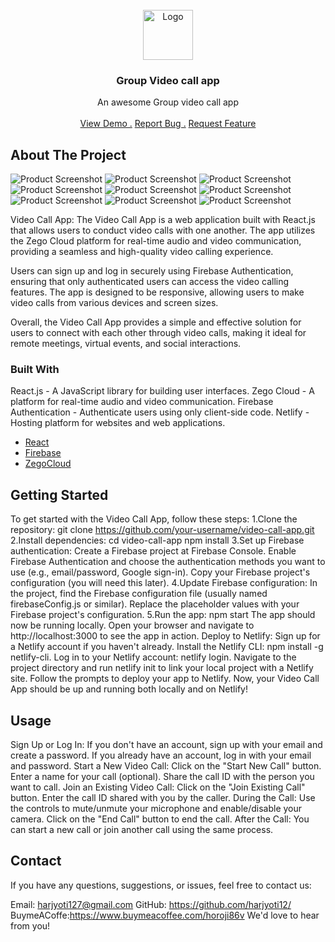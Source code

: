                 
<br/>
<div align="center">
<a href="https://github.com/harjyoti12/vedio-calling-app">
<img src="/project-img/video-camera.png" alt="Logo" width="80" height="80">
</a>
<h3 align="center">Group Video call app</h3>
<p align="center">
An awesome Group video call app

<br/>
<br/>
<a href="https://local-vedio-chat.netlify.app/">View Demo .</a>  
<a href="https://github.com/harjyoti12/vedio-calling-app/issues">Report Bug .</a>
<a href="https://github.com/harjyoti12/vedio-calling-app/pulls">Request Feature</a>
</p>
</div>

 ## About The Project


![Product Screenshot](/project-img/History%20-%20Google%20Chrome%2009-05-2024%2017_53_56.png)
![Product Screenshot](/project-img/History%20-%20Google%20Chrome%2009-05-2024%2017_54_20.png)
![Product Screenshot](/project-img/History%20-%20Google%20Chrome%2009-05-2024%2017_54_42.png)
![Product Screenshot](/project-img/History%20-%20Google%20Chrome%2009-05-2024%2017_55_07.png)
![Product Screenshot](/project-img/New%20Incognito%20Tab%20-%20Google%20Chrome%2009-05-2024%2017_55_58.png)
![Product Screenshot](/project-img/New%20Incognito%20Tab%20-%20Google%20Chrome%2009-05-2024%2017_56_05.png)
![Product Screenshot](/project-img/New%20Incognito%20Tab%20-%20Google%20Chrome%2009-05-2024%2017_56_21.png)
![Product Screenshot](/project-img/New%20Incognito%20Tab%20-%20Google%20Chrome%2009-05-2024%2017_56_32.png)
![Product Screenshot](/project-img/New%20Incognito%20Tab%20-%20Google%20Chrome%2009-05-2024%2017_56_41.png)


Video Call App:
The Video Call App is a web application built with React.js that allows users to conduct video calls with one another. The app utilizes the Zego Cloud platform for real-time audio and video communication, providing a seamless and high-quality video calling experience.

Users can sign up and log in securely using Firebase Authentication, ensuring that only authenticated users can access the video calling features. The app is designed to be responsive, allowing users to make video calls from various devices and screen sizes.

Overall, the Video Call App provides a simple and effective solution for users to connect with each other through video calls, making it ideal for remote meetings, virtual events, and social interactions.
 ### Built With

React.js - A JavaScript library for building user interfaces.
Zego Cloud - A platform for real-time audio and video communication.
Firebase Authentication - Authenticate users using only client-side code.
Netlify - Hosting platform for websites and web applications.

- [React](https://reactjs.org)
- [Firebase](https://firebase.google.com/)
- [ZegoCloud](https://www.zegocloud.com/)
 ## Getting Started

To get started with the Video Call App, follow these steps:
1.Clone the repository:
git clone https://github.com/your-username/video-call-app.git
2.Install dependencies:
cd video-call-app
npm install
3.Set up Firebase authentication:
Create a Firebase project at Firebase Console.
Enable Firebase Authentication and choose the authentication methods you want to use (e.g., email/password, Google sign-in).
Copy your Firebase project's configuration (you will need this later).
4.Update Firebase configuration:
In the project, find the Firebase configuration file (usually named firebaseConfig.js or similar).
Replace the placeholder values with your Firebase project's configuration.
5.Run the app:
npm start
The app should now be running locally. Open your browser and navigate to http://localhost:3000 to see the app in action.
Deploy to Netlify:
Sign up for a Netlify account if you haven't already.
Install the Netlify CLI: npm install -g netlify-cli.
Log in to your Netlify account: netlify login.
Navigate to the project directory and run netlify init to link your local project with a Netlify site.
Follow the prompts to deploy your app to Netlify.
Now, your Video Call App should be up and running both locally and on Netlify!
 ## Usage

Sign Up or Log In:
If you don't have an account, sign up with your email and create a password.
If you already have an account, log in with your email and password.
Start a New Video Call:
Click on the "Start New Call" button.
Enter a name for your call (optional).
Share the call ID with the person you want to call.
Join an Existing Video Call:
Click on the "Join Existing Call" button.
Enter the call ID shared with you by the caller.
During the Call:
Use the controls to mute/unmute your microphone and enable/disable your camera.
Click on the "End Call" button to end the call.
After the Call:
You can start a new call or join another call using the same process.
 ## Contact

If you have any questions, suggestions, or issues, feel free to contact us:

Email: harjyoti127@gmail.com
GitHub: https://github.com/harjyoti12/
BuymeACoffe:https://www.buymeacoffee.com/horoji86v
We'd love to hear from you!
